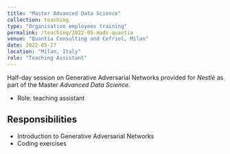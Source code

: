 ```yaml
---
title: "Master Advanced Data Science"
collection: teaching
type: "Organisation employees training"
permalink: /teaching/2022-05-mads-quantia
venue: "Quantia Consulting and Cefriel, Milan"
date: 2022-05-27
location: "Milan, Italy"
role: "Teaching Assistant"
---
```


Half-day session on Generative Adversarial Networks provided for *Nestlè* as part of the Master *Advanced Data Science*.

- Role: teaching assistant

Responsibilities
------
- Introduction to Generative Adversarial Networks
- Coding exercises